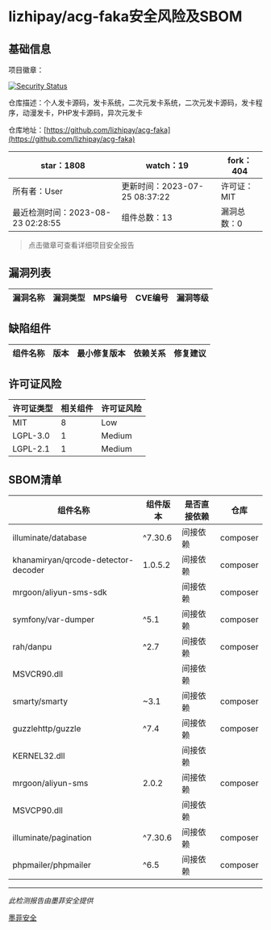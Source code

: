 # lizhipay/acg-faka安全风险及SBOM

## 基础信息

项目徽章：

[![Security Status](https://www.murphysec.com/platform3/v31/badge/1694053970438680576.svg)](https://www.murphysec.com/console/report/1693328498029907968/1694053970438680576)

仓库描述：个人发卡源码，发卡系统，二次元发卡系统，二次元发卡源码，发卡程序，动漫发卡，PHP发卡源码，异次元发卡

仓库地址：[https://github.com/lizhipay/acg-faka](https://github.com/lizhipay/acg-faka)

| star：1808 | watch：19 | fork：404 |
| ----------- | -------------- | ------------ |
| 所有者：User | 更新时间：2023-07-25 08:37:22 | 许可证：MIT |
| 最近检测时间：2023-08-23 02:28:55 | 组件总数：13 | 漏洞总数：0 |

> 点击徽章可查看详细项目安全报告



## 漏洞列表

| 漏洞名称 | 漏洞类型 | MPS编号 | CVE编号 | 漏洞等级 |
| ------- | ------ | ------- | ------ | ----- |





## 缺陷组件

| 组件名称 | 版本 | 最小修复版本 | 依赖关系 | 修复建议 |
| -------- | ---- | ------------ | -------- | -------- |





## 许可证风险

| 许可证类型 | 相关组件 | 许可证风险 |
| ---------- | -------- | ---------- |
|MIT|8|Low|
|LGPL-3.0|1|Medium|
|LGPL-2.1|1|Medium|




## SBOM清单

| 组件名称 | 组件版本 | 是否直接依赖 | 仓库 |
| -------- | -------- | ------------ | ---- |
|illuminate/database|^7.30.6|间接依赖|composer|
|khanamiryan/qrcode-detector-decoder|1.0.5.2|间接依赖|composer|
|mrgoon/aliyun-sms-sdk||间接依赖|composer|
|symfony/var-dumper|^5.1|间接依赖|composer|
|rah/danpu|^2.7|间接依赖|composer|
|MSVCR90.dll||间接依赖||
|smarty/smarty|~3.1|间接依赖|composer|
|guzzlehttp/guzzle|^7.4|间接依赖|composer|
|KERNEL32.dll||间接依赖||
|mrgoon/aliyun-sms|2.0.2|间接依赖|composer|
|MSVCP90.dll||间接依赖||
|illuminate/pagination|^7.30.6|间接依赖|composer|
|phpmailer/phpmailer|^6.5|间接依赖|composer|


------

*此检测报告由墨菲安全提供*

[墨菲安全](www.murphysec.com)